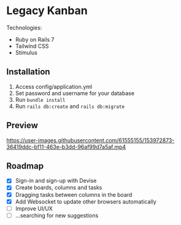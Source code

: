 # Legacy Kanban

Technologies:
 * Ruby on Rails 7
 * Tailwind CSS
 * Stimulus

## Installation

1. Access config/application.yml
2. Set password and username for your database
3. Run `bundle install`
5. Run `rails db:create` and `rails db:migrate`

## Preview

https://user-images.githubusercontent.com/61555155/153972873-36419ddc-bf11-463e-b3dd-96af99d7a5af.mp4


## Roadmap

 * [x] Sign-in and sign-up with Devise
 * [x] Create boards, columns and tasks
 * [x] Dragging tasks between columns in the board
 * [x] Add Websocket to update other browsers automatically
 * [ ] Improve UI/UX
 * [ ] ...searching for new suggestions
